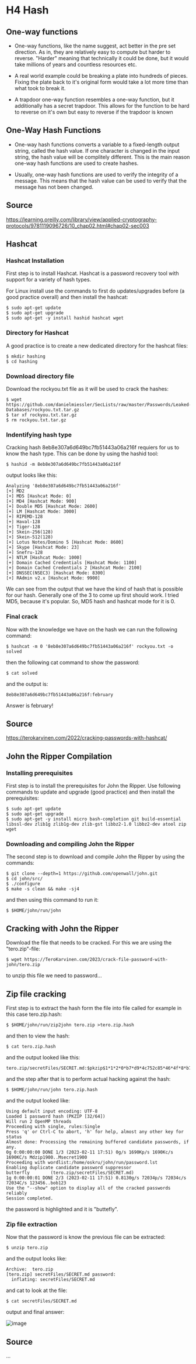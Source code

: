 <h1>H4 Hash</h4>

<h2>One-way functions</h2>

- One-way functions, like the name suggest, act better in the pre set direction. As in, they are relatively easy to compute but harder to reverse. "Harder" meaning that technically it could be done, but it would take millions of years and countless resources etc.

- A real world example could be breaking a plate into hundreds of pieces. Fixing the plate back to it's original form would take a lot more time than what took to break it.

- A trapdoor one-way function resembles a one-way function, but it additionally has a secret trapdoor. This allows for the function to be hard to reverse on it's own but easy to reverse if the trapdoor is known

<h2> One-Way Hash Functions </h2>

- One-way hash functions converts a variable to a fixed-length output string, called the hash value. If one character is changed in the input string, the hash value will be complitely different. This is the main reason one-way hash functions are used to create hashes.

- Usually, one-way hash functions are used to verify the integrity of a message. This means that the hash value can be used to verify that the message has not been changed.

<h2>Source</h2>

https://learning.oreilly.com/library/view/applied-cryptography-protocols/9781119096726/10_chap02.html#chap02-sec003


<h2>Hashcat</h2>

<h3>Hashcat Installation</h3>

First step is to install Hashcat. Hashcat is a password recovery tool with support for a variety of hash types.

For Linux install use the commands to first do updates/upgrades before (a good practice overall) and then install the hashcat:

```
$ sudo apt-get update
$ sudo apt-get upgrade
$ sudo apt-get -y install hashid hashcat wget
```

<h3>Directory for Hashcat</h3>

A good practice is to create a new dedicated directory for the hashcat files:

```
$ mkdir hashing
$ cd hashing
```

<h3>Download directory file</h3>

Download the rockyou.txt file as it will be used to crack the hashes:

```
$ wget https://github.com/danielmiessler/SecLists/raw/master/Passwords/Leaked-Databases/rockyou.txt.tar.gz
$ tar xf rockyou.txt.tar.gz
$ rm rockyou.txt.tar.gz
```

<h3>Indentifying hash type</h3>

Cracking hash 8eb8e307a6d649bc7fb51443a06a216f requiers for us to know the hash type. This can be done by using the hashid tool:

```
$ hashid -m 8eb8e307a6d649bc7fb51443a06a216f
```

output looks like this:

```
Analyzing '8eb8e307a6d649bc7fb51443a06a216f'
[+] MD2 
[+] MD5 [Hashcat Mode: 0]
[+] MD4 [Hashcat Mode: 900]
[+] Double MD5 [Hashcat Mode: 2600]
[+] LM [Hashcat Mode: 3000]
[+] RIPEMD-128 
[+] Haval-128 
[+] Tiger-128 
[+] Skein-256(128) 
[+] Skein-512(128) 
[+] Lotus Notes/Domino 5 [Hashcat Mode: 8600]
[+] Skype [Hashcat Mode: 23]
[+] Snefru-128 
[+] NTLM [Hashcat Mode: 1000]
[+] Domain Cached Credentials [Hashcat Mode: 1100]
[+] Domain Cached Credentials 2 [Hashcat Mode: 2100]
[+] DNSSEC(NSEC3) [Hashcat Mode: 8300]
[+] RAdmin v2.x [Hashcat Mode: 9900]
```
We can see from the output that we have the kind of hash that is possible for our hash. Generally one of the 3 to come up first should work. I tried MD5, because it's popular. So, MD5 hash and hashcat mode for it is 0.

<h3>Final crack</h3>

Now with the knowledge we have on the hash we can run the following command:

```
$ hashcat -m 0 '8eb8e307a6d649bc7fb51443a06a216f' rockyou.txt -o solved
```

then the following cat command to show the password:

```
$ cat solved
```

and the output is:

```
8eb8e307a6d649bc7fb51443a06a216f:february
```

Answer is february!

<h2>Source</h2>

https://terokarvinen.com/2022/cracking-passwords-with-hashcat/

<h2>John the Ripper Compilation</h2>

<h3>Installing prerequisites</h3>

First step is to install the prerequisites for John the Ripper. Use following commands to update and upgrade (good practice) and then install the prerequisites:

```
$ sudo apt-get update
$ sudo apt-get upgrade
$ sudo apt-get -y install micro bash-completion git build-essential libssl-dev zlib1g zlib1g-dev zlib-gst libbz2-1.0 libbz2-dev atool zip wget
```

<h3>Downloading and compiling John the Ripper</h3>

The second step is to download and compile John the Ripper by using the commands:

```
$ git clone --depth=1 https://github.com/openwall/john.git
$ cd john/src/	
$ ./configure
$ make -s clean && make -sj4
```

and then using this command to run it:

```
$ $HOME/john/run/john
```

<h2>Cracking with John the Ripper</h2>

Download the file that needs to be cracked. For this we are using the "tero.zip"-file:

```
$ wget https://TeroKarvinen.com/2023/crack-file-password-with-john/tero.zip
```

to unzip this file we need to password...

<h2>Zip file cracking</h2>

First step is to extract the hash form the file into file called for example in this case tero.zip.hash:

```
$ $HOME/john/run/zip2john tero.zip >tero.zip.hash
```

and then to view the hash:

```
$ cat tero.zip.hash
```

and the output looked like this:

```
tero.zip/secretFiles/SECRET.md:$pkzip$1*1*2*0*b7*d9*4c752c85*46*4f*8*b7*572b*6fc2fc774ed6b264ebea4c64b1b1ae935507abd1ca544987e878fcad58bb132bc60240152c250dbfcc07b47b348b7ac4f2ae938cceeca978e258b0f1bd2fc7096ad24760a9e20353c75c6588413da66e98dc620e6d9e7f3abc73fd5a12ce1c205072efa1f55bf8d6a06ed7e7998ad0a921d4a3dd8b7bfb3fbc96c2fce5640a87554bb002ab5e6153ca10850ee79bdfa5c85ce4e6b446f972735c5385f3239e182e2c4e59214eb03a6aee636631fec207d9d3eb7560c83d*$/pkzip$:secretFiles/SECRET.md:tero.zip::tero.zip
```

and the step after that is to perform actual hacking against the hash:

```
$ $HOME/john/run/john tero.zip.hash
```

and the output looked like:

```
Using default input encoding: UTF-8
Loaded 1 password hash (PKZIP [32/64])
Will run 2 OpenMP threads
Proceeding with single, rules:Single
Press 'q' or Ctrl-C to abort, 'h' for help, almost any other key for status
Almost done: Processing the remaining buffered candidate passwords, if any.
0g 0:00:00:00 DONE 1/3 (2023-02-11 17:51) 0g/s 1690Kp/s 1690Kc/s 1690KC/s Mdzip1900..Msecret1900
Proceeding with wordlist:/home/oskru/john/run/password.lst
Enabling duplicate candidate password suppressor
butterfly        (tero.zip/secretFiles/SECRET.md)     
1g 0:00:00:01 DONE 2/3 (2023-02-11 17:51) 0.8130g/s 72034p/s 72034c/s 72034C/s 123456..bob123
Use the "--show" option to display all of the cracked passwords reliably
Session completed.
```

the password is highlighted and it is "buttefly".

<h3>Zip file extraction</h3>

Now that the password is know the previous file can be extracted:

```
$ unzip tero.zip
```

and the output looks like: 

```
Archive:  tero.zip
[tero.zip] secretFiles/SECRET.md password: 
  inflating: secretFiles/SECRET.md
```

and cat to look at the file:

```
$ cat secretFiles/SECRET.md
```

output and final answer:

![image](https://user-images.githubusercontent.com/78789083/218529829-0f91f219-858e-4d0e-b60e-fe520ee9420e.png)

<h2>Source</h2>

...



